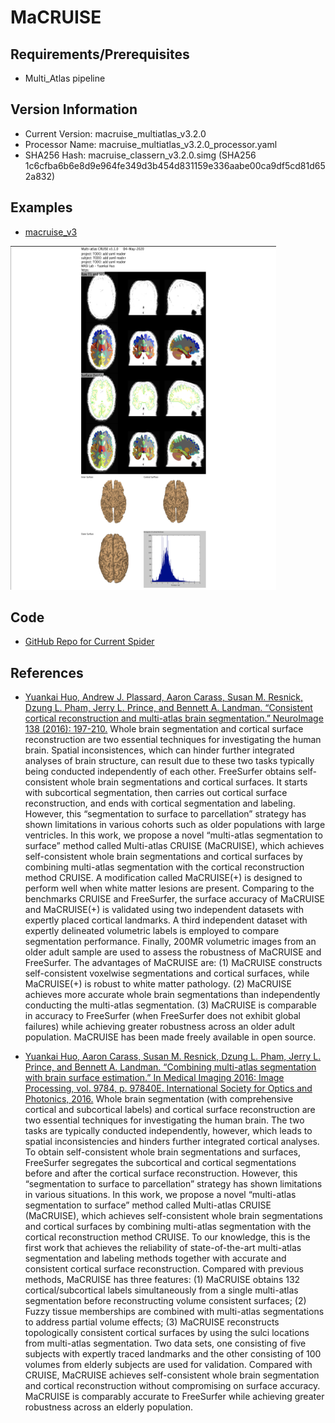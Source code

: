 # MaCRUISE

## Requirements/Prerequisites

- Multi_Atlas pipeline

## Version Information

- Current Version: macruise_multiatlas_v3.2.0
- Processor Name: macruise_multiatlas_v3.2.0_processor.yaml
- SHA256 Hash: macruise_classern_v3.2.0.simg (SHA256 1c6cfba6b6e8d9e964fe349d3b454d831159e336aabe00ca9df5cd81d652a832)

## Examples

- [macruise_v3](pdfs/MaCRUISEspider.pdf) 
<img src="images/MaCRUISE.png" width="425" height="550">

## Code

- [GitHub Repo for Current Spider](https://github.com/MASILab/MaCRUISE)

## References

- [Yuankai Huo, Andrew J. Plassard, Aaron Carass, Susan M. Resnick, Dzung L. Pham, Jerry L. Prince, and Bennett A. Landman. “Consistent cortical reconstruction and multi-atlas brain segmentation.” NeuroImage 138 (2016): 197-210.](https://pubmed.ncbi.nlm.nih.gov/27184203/)
Whole brain segmentation and cortical surface reconstruction are two essential techniques for investigating the human brain. Spatial inconsistences, which can hinder further integrated analyses of brain structure, can result due to these two tasks typically being conducted independently of each other. FreeSurfer obtains self-consistent whole brain segmentations and cortical surfaces. It starts with subcortical segmentation, then carries out cortical surface reconstruction, and ends with cortical segmentation and labeling. However, this “segmentation to surface to parcellation” strategy has shown limitations in various cohorts such as older populations with large ventricles. In this work, we propose a novel “multi-atlas segmentation to surface” method called Multi-atlas CRUISE (MaCRUISE), which achieves self-consistent whole brain segmentations and cortical surfaces by combining multi-atlas segmentation with the cortical reconstruction method CRUISE. A modification called MaCRUISE(+) is designed to perform well when white matter lesions are present. Comparing to the benchmarks CRUISE and FreeSurfer, the surface accuracy of MaCRUISE and MaCRUISE(+) is validated using two independent datasets with expertly placed cortical landmarks. A third independent dataset with expertly delineated volumetric labels is employed to compare segmentation performance. Finally, 200MR volumetric images from an older adult sample are used to assess the robustness of MaCRUISE and FreeSurfer. The advantages of MaCRUISE are: (1) MaCRUISE constructs self-consistent voxelwise segmentations and cortical surfaces, while MaCRUISE(+) is robust to white matter pathology. (2) MaCRUISE achieves more accurate whole brain segmentations than independently conducting the multi-atlas segmentation. (3) MaCRUISE is comparable in accuracy to FreeSurfer (when FreeSurfer does not exhibit global failures) while achieving greater robustness across an older adult population. MaCRUISE has been made freely available in open source.

- [Yuankai Huo, Aaron Carass, Susan M. Resnick, Dzung L. Pham, Jerry L. Prince, and Bennett A. Landman. “Combining multi-atlas segmentation with brain surface estimation.” In Medical Imaging 2016: Image Processing, vol. 9784, p. 97840E. International Society for Optics and Photonics, 2016.](https://www.ncbi.nlm.nih.gov/pmc/articles/PMC4845967/)
Whole brain segmentation (with comprehensive cortical and subcortical labels) and cortical surface reconstruction are two essential techniques for investigating the human brain. The two tasks are typically conducted independently, however, which leads to spatial inconsistencies and hinders further integrated cortical analyses. To obtain self-consistent whole brain segmentations and surfaces, FreeSurfer segregates the subcortical and cortical segmentations before and after the cortical surface reconstruction. However, this “segmentation to surface to parcellation” strategy has shown limitations in various situations. In this work, we propose a novel “multi-atlas segmentation to surface” method called Multi-atlas CRUISE (MaCRUISE), which achieves self-consistent whole brain segmentations and cortical surfaces by combining multi-atlas segmentation with the cortical reconstruction method CRUISE. To our knowledge, this is the first work that achieves the reliability of state-of-the-art multi-atlas segmentation and labeling methods together with accurate and consistent cortical surface reconstruction. Compared with previous methods, MaCRUISE has three features: (1) MaCRUISE obtains 132 cortical/subcortical labels simultaneously from a single multi-atlas segmentation before reconstructing volume consistent surfaces; (2) Fuzzy tissue memberships are combined with multi-atlas segmentations to address partial volume effects; (3) MaCRUISE reconstructs topologically consistent cortical surfaces by using the sulci locations from multi-atlas segmentation. Two data sets, one consisting of five subjects with expertly traced landmarks and the other consisting of 100 volumes from elderly subjects are used for validation. Compared with CRUISE, MaCRUISE achieves self-consistent whole brain segmentation and cortical reconstruction without compromising on surface accuracy. MaCRUISE is comparably accurate to FreeSurfer while achieving greater robustness across an elderly population.
